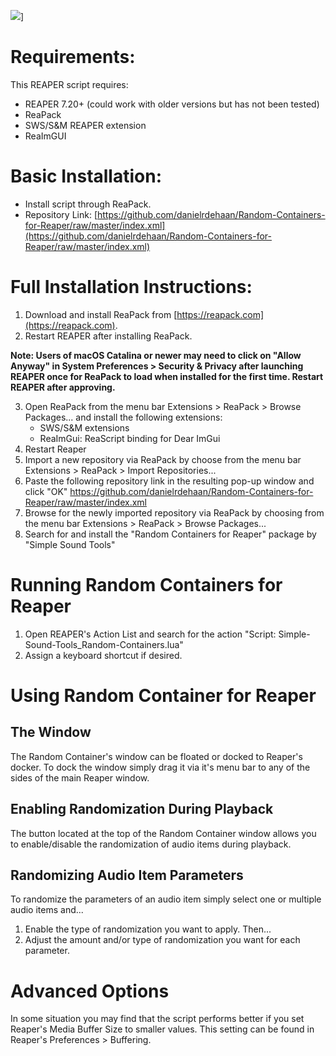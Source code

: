 [![](https://img.youtube.com/vi/GTxrmEj5frs/0.jpg)](https://youtu.be/GTxrmEj5frs?si=mKpRhymZN-J_Dc-s)]

# Requirements:
This REAPER script requires:
 - REAPER 7.20+ (could work with older versions but has not been tested)
 - ReaPack
 - SWS/S&M REAPER extension
 - ReaImGUI
 

# Basic Installation:
 - Install script through ReaPack.
 - Repository Link: [https://github.com/danielrdehaan/Random-Containers-for-Reaper/raw/master/index.xml](https://github.com/danielrdehaan/Random-Containers-for-Reaper/raw/master/index.xml)

# Full Installation Instructions:

1. Download and install ReaPack from [https://reapack.com](https://reapack.com). 
2. Restart REAPER after installing ReaPack.

**Note: Users of macOS Catalina or newer may need to click on "Allow Anyway" in System Preferences > Security & Privacy after launching REAPER once for ReaPack to load when installed for the first time. Restart REAPER after approving.**

3. Open ReaPack from the menu bar Extensions > ReaPack > Browse Packages... and install the following extensions:
	- SWS/S&M extensions
	- ReaImGui: ReaScript binding for Dear ImGui
4. Restart Reaper
5. Import a new repository via ReaPack by choose from the menu bar Extensions > ReaPack > Import Repositories...
6. Paste the following repository link in the resulting pop-up window and click "OK"
    https://github.com/danielrdehaan/Random-Containers-for-Reaper/raw/master/index.xml
7. Browse for the newly imported repository via ReaPack by choosing from the menu bar Extensions > ReaPack > Browse Packages...
8. Search for and install the "Random Containers for Reaper" package by "Simple Sound Tools"

# Running Random Containers for Reaper

1. Open REAPER's Action List and search for the action "Script: Simple-Sound-Tools_Random-Containers.lua"
2. Assign a keyboard shortcut if desired.

# Using Random Container for Reaper

## The Window

The Random Container's window can be floated or docked to Reaper's docker. To dock the window simply drag it via it's menu bar to any of the sides of the main Reaper window.

## Enabling Randomization During Playback

The button located at the top of the Random Container window allows you to enable/disable the randomization of audio items during playback.

## Randomizing Audio Item Parameters

To randomize the parameters of an audio item simply select one or multiple audio items and...
1. Enable the type of randomization you want to apply. Then...
2. Adjust the amount and/or type of randomization you want for each parameter.

# Advanced Options

In some situation you may find that the script performs better if you set Reaper's Media Buffer Size to smaller values. This setting can be found in Reaper's Preferences > Buffering.
